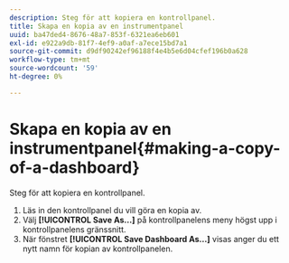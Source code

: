 ```yaml
---
description: Steg för att kopiera en kontrollpanel.
title: Skapa en kopia av en instrumentpanel
uuid: ba47ded4-8676-48a7-853f-6321ea6eb601
exl-id: e922a9db-81f7-4ef9-a0af-a7ece15bd7a1
source-git-commit: d9df90242ef96188f4e4b5e6d04cfef196b0a628
workflow-type: tm+mt
source-wordcount: '59'
ht-degree: 0%

---
```


# Skapa en kopia av en instrumentpanel{#making-a-copy-of-a-dashboard}

Steg för att kopiera en kontrollpanel.

1. Läs in den kontrollpanel du vill göra en kopia av.
1. Välj **[!UICONTROL Save As…]** på kontrollpanelens meny högst upp i kontrollpanelens gränssnitt.
1. När fönstret **[!UICONTROL Save Dashboard As…]** visas anger du ett nytt namn för kopian av kontrollpanelen.
